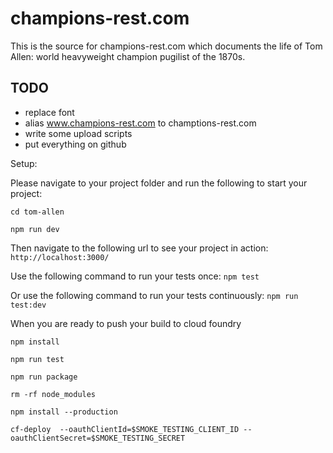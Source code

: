 # champions-rest.com

This is the source for champions-rest.com which documents the life of Tom Allen: world heavyweight champion pugilist of the 1870s.



## TODO
* replace font
* alias www.champions-rest.com to champtions-rest.com
* write some upload scripts
* put everything on github


Setup:

Please navigate to your project folder and run the following to start your project:

`cd tom-allen`

`npm run dev`

Then navigate to the following url to see your project in action: `http://localhost:3000/`

Use the following command to run your tests once: `npm test`

Or use the following command to run your tests continuously: `npm run test:dev`

When you are ready to push your build to cloud foundry

`npm install`

`npm run test`

`npm run package`

`rm -rf node_modules`

`npm install --production`

`cf-deploy  --oauthClientId=$SMOKE_TESTING_CLIENT_ID --oauthClientSecret=$SMOKE_TESTING_SECRET`
